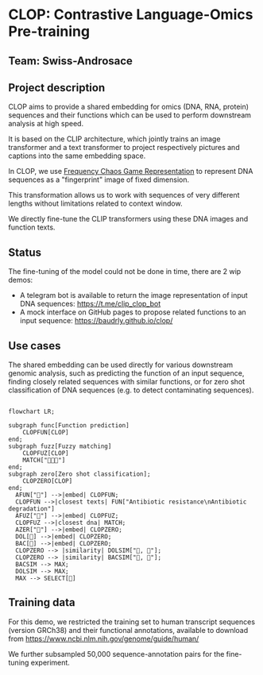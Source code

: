 # CLOP: Contrastive Language-Omics Pre-training
## Team: Swiss-Androsace

## Project description

CLOP aims to provide a shared embedding for omics (DNA, RNA, protein) sequences and their functions which can be used to perform downstream analysis at high speed.

It is based on the CLIP architecture, which jointly trains an image transformer and a text transformer to project respectively pictures and captions into the same embedding space.

In CLOP, we use [Frequency Chaos Game Representation](https://www.sciencedirect.com/science/article/pii/S2001037021004736) to represent DNA sequences as a "fingerprint" image of fixed dimension.

This transformation allows us to work with sequences of very different lengths without limitations related to context window.

We directly fine-tune the CLIP transformers using these DNA images and function texts.

## Status

The fine-tuning of the model could not be done in time, there are 2 wip demos:
* A telegram bot is available to return the image representation of input DNA sequences: https://t.me/clip_clop_bot
* A mock interface on GitHub pages to propose related functions to an input sequence: https://baudrly.github.io/clop/


## Use cases

The shared embedding can be used directly for various downstream genomic analysis, such as predicting the function of an input sequence, finding closely related sequences with similar functions, or for zero shot classification of DNA sequences (e.g. to detect contaminating sequences).

```mermaid

flowchart LR;

subgraph func[Function prediction]
    CLOPFUN[CLOP]
end;
subgraph fuzz[Fuzzy matching]
    CLOPFUZ[CLOP]
    MATCH["🧬🧬🧬"]
end;
subgraph zero[Zero shot classification];
    CLOPZERO[CLOP]
end;
  AFUN["🧬"] -->|embed| CLOPFUN;
  CLOPFUN -->|closest texts| FUN["Antibiotic resistance\nAntibiotic degradation"]
  AFUZ["🧬"] -->|embed| CLOPFUZ;
  CLOPFUZ -->|closest dna| MATCH;
  AZER["🧬"] -->|embed| CLOPZERO;
  DOL[🐬] -->|embed| CLOPZERO;
  BAC[🦠] -->|embed| CLOPZERO;
  CLOPZERO --> |similarity| DOLSIM["🐬, 🧬"];
  CLOPZERO --> |similarity| BACSIM["🦠, 🧬"];
  BACSIM --> MAX;
  DOLSIM --> MAX;
  MAX --> SELECT[🦠]

```

## Training data

For this demo, we restricted the training set to human transcript sequences (version GRCh38) and their functional annotations, available to download from https://www.ncbi.nlm.nih.gov/genome/guide/human/

We further subsampled 50,000 sequence-annotation pairs for the fine-tuning experiment.

